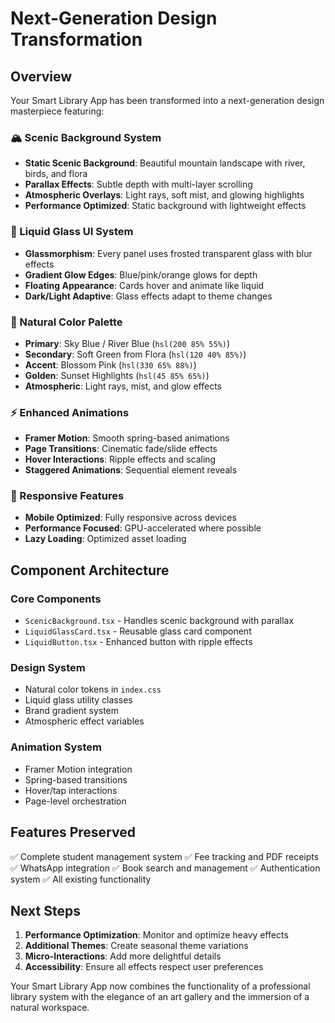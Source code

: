# Next-Generation Design Transformation

## Overview
Your Smart Library App has been transformed into a next-generation design masterpiece featuring:

### 🏔️ Scenic Background System
- **Static Scenic Background**: Beautiful mountain landscape with river, birds, and flora
- **Parallax Effects**: Subtle depth with multi-layer scrolling
- **Atmospheric Overlays**: Light rays, soft mist, and glowing highlights
- **Performance Optimized**: Static background with lightweight effects

### 🌊 Liquid Glass UI System
- **Glassmorphism**: Every panel uses frosted transparent glass with blur effects
- **Gradient Glow Edges**: Blue/pink/orange glows for depth
- **Floating Appearance**: Cards hover and animate like liquid
- **Dark/Light Adaptive**: Glass effects adapt to theme changes

### 🎨 Natural Color Palette
- **Primary**: Sky Blue / River Blue (`hsl(200 85% 55%)`)
- **Secondary**: Soft Green from Flora (`hsl(120 40% 85%)`)
- **Accent**: Blossom Pink (`hsl(330 65% 88%)`)
- **Golden**: Sunset Highlights (`hsl(45 85% 65%)`)
- **Atmospheric**: Light rays, mist, and glow effects

### ⚡ Enhanced Animations
- **Framer Motion**: Smooth spring-based animations
- **Page Transitions**: Cinematic fade/slide effects
- **Hover Interactions**: Ripple effects and scaling
- **Staggered Animations**: Sequential element reveals

### 📱 Responsive Features
- **Mobile Optimized**: Fully responsive across devices
- **Performance Focused**: GPU-accelerated where possible
- **Lazy Loading**: Optimized asset loading

## Component Architecture

### Core Components
- `ScenicBackground.tsx` - Handles scenic background with parallax
- `LiquidGlassCard.tsx` - Reusable glass card component
- `LiquidButton.tsx` - Enhanced button with ripple effects

### Design System
- Natural color tokens in `index.css`
- Liquid glass utility classes
- Brand gradient system
- Atmospheric effect variables

### Animation System
- Framer Motion integration
- Spring-based transitions
- Hover/tap interactions
- Page-level orchestration

## Features Preserved
✅ Complete student management system
✅ Fee tracking and PDF receipts  
✅ WhatsApp integration
✅ Book search and management
✅ Authentication system
✅ All existing functionality

## Next Steps
1. **Performance Optimization**: Monitor and optimize heavy effects
2. **Additional Themes**: Create seasonal theme variations
3. **Micro-Interactions**: Add more delightful details
4. **Accessibility**: Ensure all effects respect user preferences

Your Smart Library App now combines the functionality of a professional library system with the elegance of an art gallery and the immersion of a natural workspace.